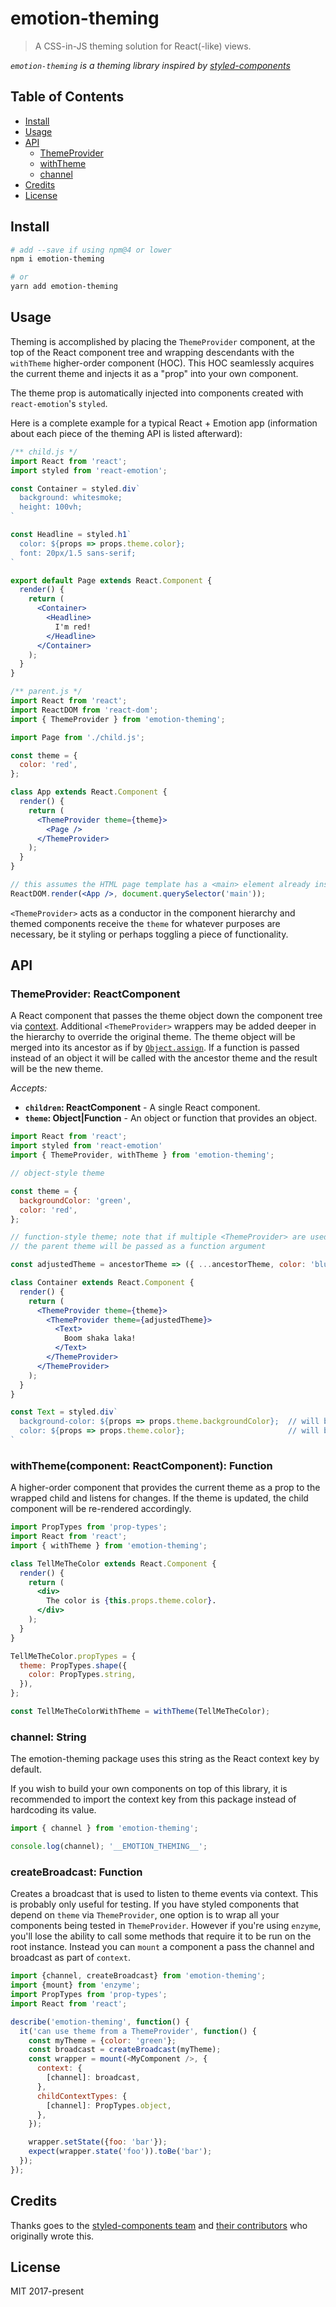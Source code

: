 # emotion-theming

> A CSS-in-JS theming solution for React(-like) views.

*`emotion-theming` is a theming library inspired by [styled-components](https://github.com/styled-components/styled-components)*


## Table of Contents

* [Install](#install)
* [Usage](#usage)
* [API](#api)
  * [ThemeProvider](#themeprovider)
  * [withTheme](#withthemecomponent)
  * [channel](#channel)
* [Credits](#credits)
* [License](#license)


## Install


```bash
# add --save if using npm@4 or lower
npm i emotion-theming

# or
yarn add emotion-theming
```

## Usage

Theming is accomplished by placing the `ThemeProvider` component, at the top of the React component tree and wrapping descendants with the `withTheme` higher-order component (HOC). This HOC seamlessly acquires the current theme and injects it as a "prop" into your own component.

The theme prop is automatically injected into components created with `react-emotion`'s `styled`.

Here is a complete example for a typical React + Emotion app (information about each piece of the theming API is listed afterward):

```jsx
/** child.js */
import React from 'react';
import styled from 'react-emotion';

const Container = styled.div`
  background: whitesmoke;
  height: 100vh;
`

const Headline = styled.h1`
  color: ${props => props.theme.color};
  font: 20px/1.5 sans-serif;
`

export default Page extends React.Component {
  render() {
    return (
      <Container>
        <Headline>
          I'm red!
        </Headline>
      </Container>
    );
  }
}

/** parent.js */
import React from 'react';
import ReactDOM from 'react-dom';
import { ThemeProvider } from 'emotion-theming';

import Page from './child.js';

const theme = {
  color: 'red',
};

class App extends React.Component {
  render() {
    return (
      <ThemeProvider theme={theme}>
        <Page />
      </ThemeProvider>
    );
  }
}

// this assumes the HTML page template has a <main> element already inside <body>
ReactDOM.render(<App />, document.querySelector('main'));
```

`<ThemeProvider>` acts as a conductor in the component hierarchy and themed components receive the `theme` for whatever purposes are necessary, be it styling or perhaps toggling a piece of functionality.


## API

### ThemeProvider: ReactComponent

A React component that passes the theme object down the component tree via [context](https://facebook.github.io/react/docs/context.html). Additional `<ThemeProvider>` wrappers may be added deeper in the hierarchy to override the original theme. The theme object will be merged into its ancestor as if by [`Object.assign`](https://developer.mozilla.org/en-US/docs/Web/JavaScript/Reference/Global_Objects/Object/assign). If a function is passed instead of an object it will be called with the ancestor theme and the result will be the new theme.

*Accepts:*
* **`children`: ReactComponent** - A single React component.
* **`theme`: Object|Function** - An object or function that provides an object.

```jsx
import React from 'react';
import styled from 'react-emotion'
import { ThemeProvider, withTheme } from 'emotion-theming';

// object-style theme

const theme = {
  backgroundColor: 'green',
  color: 'red',
};

// function-style theme; note that if multiple <ThemeProvider> are used,
// the parent theme will be passed as a function argument

const adjustedTheme = ancestorTheme => ({ ...ancestorTheme, color: 'blue' });

class Container extends React.Component {
  render() {
    return (
      <ThemeProvider theme={theme}>
        <ThemeProvider theme={adjustedTheme}>
          <Text>
            Boom shaka laka!
          </Text>
        </ThemeProvider>
      </ThemeProvider>
    );
  }
}

const Text = styled.div`
  background-color: ${props => props.theme.backgroundColor};  // will be green
  color: ${props => props.theme.color};                       // will be blue
`
```


### withTheme(component: ReactComponent): Function

A higher-order component that provides the current theme as a prop to the wrapped child and listens for changes. If the theme is updated, the child component will be re-rendered accordingly.

```jsx
import PropTypes from 'prop-types';
import React from 'react';
import { withTheme } from 'emotion-theming';

class TellMeTheColor extends React.Component {
  render() {
    return (
      <div>
        The color is {this.props.theme.color}.
      </div>
    );
  }
}

TellMeTheColor.propTypes = {
  theme: PropTypes.shape({
    color: PropTypes.string,
  }),
};

const TellMeTheColorWithTheme = withTheme(TellMeTheColor);
```

### channel: String

The emotion-theming package uses this string as the React context key by default.

If you wish to build your own components on top of this library, it is recommended to import the context key from this package instead of hardcoding its value.

```js
import { channel } from 'emotion-theming';

console.log(channel); '__EMOTION_THEMING__';
```

### createBroadcast: Function

Creates a broadcast that is used to listen to theme events via context. This is probably only useful for testing.
If you have styled components that depend on `theme` via `ThemeProvider`, one option is to wrap all your components being tested
in `ThemeProvider`. However if you're using `enzyme`, you'll lose the ability to call some methods that require it to be run on the root instance.
Instead you can `mount` a component a pass the channel and broadcast as part of `context`.

```js
import {channel, createBroadcast} from 'emotion-theming';
import {mount} from 'enzyme';
import PropTypes from 'prop-types';
import React from 'react';

describe('emotion-theming', function() {
  it('can use theme from a ThemeProvider', function() {
    const myTheme = {color: 'green'};
    const broadcast = createBroadcast(myTheme);
    const wrapper = mount(<MyComponent />, {
      context: {
        [channel]: broadcast,
      },
      childContextTypes: {
        [channel]: PropTypes.object,
      },
    });

    wrapper.setState({foo: 'bar'});
    expect(wrapper.state('foo')).toBe('bar');
  });
});
```



## Credits

Thanks goes to the [styled-components team](https://github.com/styled-components/styled-components) and [their contributors](https://github.com/styled-components/styled-components/graphs/contributors) who originally wrote this.


## License

MIT 2017-present
